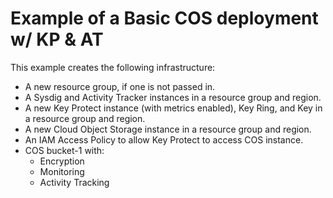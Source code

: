 # Example of a Basic COS deployment w/ KP & AT

This example creates the following infrastructure:
- A new resource group, if one is not passed in.
- A Sysdig and Activity Tracker instances in a resource group and region.
- A new Key Protect instance (with metrics enabled), Key Ring, and Key in a resource group and region.
- A new Cloud Object Storage instance in a resource group and region.
- An IAM Access Policy to allow Key Protect to access COS instance.
- COS bucket-1 with:
  - Encryption
  - Monitoring
  - Activity Tracking
